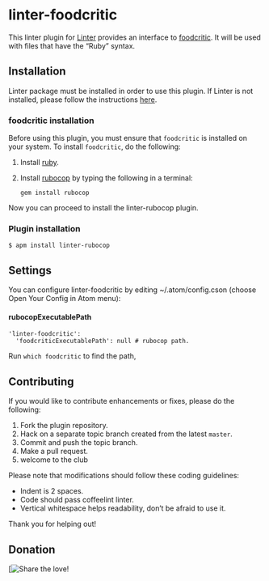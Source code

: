 linter-foodcritic
=========================

This linter plugin for [Linter](https://github.com/AtomLinter/Linter) provides an interface to [foodcritic](https://github.com/bbatsov/rubocop). It will be used with files that have the “Ruby” syntax.

## Installation
Linter package must be installed in order to use this plugin. If Linter is not installed, please follow the instructions [here](https://github.com/AtomLinter/Linter).

### foodcritic installation
Before using this plugin, you must ensure that `foodcritic` is installed on your system. To install `foodcritic`, do the following:

1. Install [ruby](https://www.ruby-lang.org/).

2. Install [rubocop](https://github.com/bbatsov/rubocop) by typing the following in a terminal:
   ```
   gem install rubocop
   ```

Now you can proceed to install the linter-rubocop plugin.

### Plugin installation
```
$ apm install linter-rubocop
```

## Settings
You can configure linter-foodcritic by editing ~/.atom/config.cson (choose Open Your Config in Atom menu):

#### rubocopExecutablePath
```
'linter-foodcritic':
  'foodcriticExecutablePath': null # rubocop path.
```
Run `which foodcritic` to find the path,

## Contributing
If you would like to contribute enhancements or fixes, please do the following:

1. Fork the plugin repository.
1. Hack on a separate topic branch created from the latest `master`.
1. Commit and push the topic branch.
1. Make a pull request.
1. welcome to the club

Please note that modifications should follow these coding guidelines:

- Indent is 2 spaces.
- Code should pass coffeelint linter.
- Vertical whitespace helps readability, don’t be afraid to use it.

Thank you for helping out!

## Donation
[![Share the love!]()
